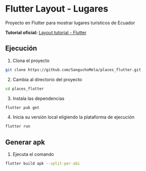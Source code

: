 # Flutter Layout - Lugares

Proyecto en Flutter para mostrar lugares turisticos de Ecuador

**Tutorial oficial:** [Layout tutorial - Flutter](https://docs.flutter.dev/ui/layout/tutorial) 

## Ejecución

1. Clona el proyecto

```bash
git clone https://github.com/SanguchoMela/places_flutter.git
```

2. Cambia al directorio del proyecto

```bash
cd places_flutter
```

3. Instala las dependencias

```bash
flutter pub get
```

4. Inicia su versión local eligiendo la plataforma de ejecución

```bash
flutter run
```

## Generar apk

1. Ejecuta el comando

```bash
flutter build apk --split-per-abi
```
